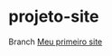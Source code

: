 # projeto-site
 Branch
 <a href="https://montanhario.github.io/projeto-site/" target ='_blank'>Meu primeiro site</a>
